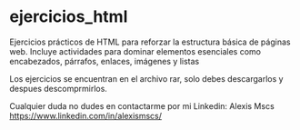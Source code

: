 # ejercicios_html
Ejercicios prácticos de HTML para reforzar la estructura básica de páginas web. Incluye actividades para dominar elementos esenciales como encabezados, párrafos, enlaces, imágenes y listas

Los ejercicios se encuentran en el archivo rar, solo debes descargarlos y despues descomprmirlos.

Cualquier duda no dudes en contactarme por mi Linkedin:
Alexis Mscs
https://www.linkedin.com/in/alexismscs/
